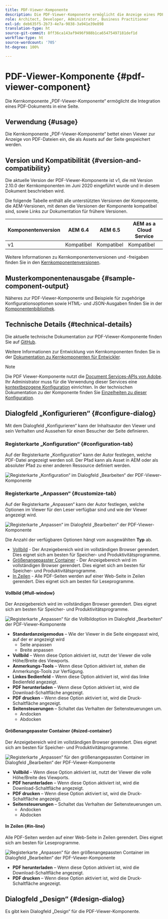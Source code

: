 ```yaml
---
title: PDF-Viewer-Komponente
description: Die PDF-Viewer-Komponente ermöglicht die Anzeige eines PDF-Dokuments.
role: Architect, Developer, Administrator, Business Practitioner
exl-id: deb635f5-2b73-4e7a-9838-3a941e39e898
translation-type: ht
source-git-commit: 8ff36ca143af9496f988b1ca65475497181def1d
workflow-type: ht
source-wordcount: '705'
ht-degree: 100%

---
```


# PDF-Viewer-Komponente {#pdf-viewer-component}

Die Kernkomponente „PDF-Viewer-Komponente“ ermöglicht die Integration eines PDF-Dokuments in eine Seite.

## Verwendung {#usage}

Die Kernkomponente „PDF-Viewer-Komponente“ bettet einen Viewer zur Anzeige von PDF-Dateien ein, die als Assets auf der Seite gespeichert werden.

## Version und Kompatibilität {#version-and-compatibility}

Die aktuelle Version der PDF-Viewer-Komponente ist v1, die mit Version 2.10.0 der Kernkomponenten im Juni 2020 eingeführt wurde und in diesem Dokument beschrieben wird.

Die folgende Tabelle enthält alle unterstützten Versionen der Komponente, die AEM-Versionen, mit denen die Versionen der Komponente kompatibel sind, sowie Links zur Dokumentation für frühere Versionen.

| Komponentenversion | AEM 6.4 | AEM 6.5 | AEM as a Cloud Service |
|--- |--- |---|---|
| v1 | Kompatibel | Kompatibel | Kompatibel |

Weitere Informationen zu Kernkomponentenversionen und -freigaben finden Sie in den [Kernkomponentenversionen](/help/versions.md).

## Musterkomponentenausgabe {#sample-component-output}

Näheres zur PDF-Viewer-Komponente und Beispiele für zugehörige Konfigurationsoptionen sowie HTML- und JSON-Ausgaben finden Sie in der [Komponentenbibliothek](https://adobe.com/go/aem_cmp_library_pdfviewer_de).

## Technische Details {#technical-details}

Die aktuelle technische Dokumentation zur PDF-Viewer-Komponente finden Sie auf [GitHub](https://adobe.com/go/aem_cmp_tech_pdfviewer_v1_de).

Weitere Informationen zur Entwicklung von Kernkomponenten finden Sie in der [Dokumentation zu Kernkomponenten für Entwickler](/help/developing/overview.md).

>[!NOTE]
>
>Die PDF Viewer-Komponente nutzt die [Document Services-APIs von Adobe](https://www.adobe.io/apis/documentcloud/dcsdk.html). Ihr Administrator muss für die Verwendung dieser Services eine [kontextbezogene Konfiguration](/help/developing/context-aware-configs.md) einrichten. In der technischen Dokumentation zu der Komponente finden Sie [Einzelheiten zu dieser Konfiguration](https://github.com/adobe/aem-core-wcm-components/tree/master/content/src/content/jcr_root/apps/core/wcm/components/pdfviewer/v1/pdfviewer#context-aware-config).

## Dialogfeld „Konfigurieren“ {#configure-dialog}

Mit dem Dialogfeld „Konfigurieren“ kann der Inhaltsautor den Viewer und sein Verhalten und Aussehen für einen Besucher der Seite definieren.

### Registerkarte „Konfiguration“ {#configuration-tab}

Auf der Registerkarte „Konfiguration“ kann der Autor festlegen, welche PDF-Datei angezeigt werden soll. Der Pfad kann als Asset in AEM oder als absoluter Pfad zu einer anderen Ressource definiert werden.

![Registerkarte „Konfiguration“ im Dialogfeld „Bearbeiten“ der PDF-Viewer-Komponente](/help/assets/pdf-viewer-edit-configuration.png)

### Registerkarte „Anpassen“ {#customize-tab}

Auf der Registerkarte „Anpassen“ kann der Autor festlegen, welche Optionen im Viewer für den Leser verfügbar sind und wie der Viewer angezeigt wird.

![Registerkarte „Anpassen“ im Dialogfeld „Bearbeiten“ der PDF-Viewer-Komponente](/help/assets/pdf-viewer-edit-customize.png)

Die Anzahl der verfügbaren Optionen hängt vom ausgewählten **Typ** ab.

* [Vollbild](#full-window) - Der Anzeigebereich wird im vollständigen Browser gerendert. Dies eignet sich am besten für Speicher- und Produktivitätsprogramme.
* [Größenangepasster Container](#sized-container) - Der Anzeigebereich wird im vollständigen Browser gerendert. Dies eignet sich am besten für Speicher- und Produktivitätsprogramme.
* [In Zeilen](#in-line) - Alle PDF-Seiten werden auf einer Web-Seite in Zeilen gerendert. Dies eignet sich am besten für Leseprogramme.

#### Vollbild {#full-window}

Der Anzeigebereich wird im vollständigen Browser gerendert. Dies eignet sich am besten für Speicher- und Produktivitätsprogramme.

![Registerkarte „Anpassen“ für die Vollbildoption im Dialogfeld „Bearbeiten“ der PDF-Viewer-Komponente](/help/assets/pdf-viewer-edit-customize-full.png)

* **Standardanzeigemodus** – Wie der Viewer in die Seite eingepasst wird, auf der er angezeigt wird
   * Seite anpassen
   * Breite anpassen
* **Vollbild** – Wenn diese Option aktiviert ist, nutzt der Viewer die volle Höhe/Breite des Viewports.
* **Anmerkungs-Tools** – Wenn diese Option aktiviert ist, stehen die Anmerkungs-Tools zur Verfügung.
* **Linkes Bedienfeld** – Wenn diese Option aktiviert ist, wird das linke Bedienfeld angezeigt.
* **PDF herunterladen** – Wenn diese Option aktiviert ist, wird die Download-Schaltfläche angezeigt.
* **PDF drucken** – Wenn diese Option aktiviert ist, wird die Druck-Schaltfläche angezeigt.
* **Seitensteuerungen** – Schaltet das Verhalten der Seitensteuerungen um.
   * Andocken
   * Abdocken

#### Größenangepasster Container {#sized-container}

Der Anzeigebereich wird im vollständigen Browser gerendert. Dies eignet sich am besten für Speicher- und Produktivitätsprogramme.

![Registerkarte „Anpassen“ für den größenangepassten Container im Dialogfeld „Bearbeiten“ der PDF-Viewer-Komponente](/help/assets/pdf-viewer-edit-customize-sized-container.png)

* **Vollbild** – Wenn diese Option aktiviert ist, nutzt der Viewer die volle Höhe/Breite des Viewports.
* **PDF herunterladen** – Wenn diese Option aktiviert ist, wird die Download-Schaltfläche angezeigt.
* **PDF drucken** – Wenn diese Option aktiviert ist, wird die Druck-Schaltfläche angezeigt.
* **Seitensteuerungen** – Schaltet das Verhalten der Seitensteuerungen um.
   * Andocken
   * Abdocken

#### In Zeilen {#in-line}

Alle PDF-Seiten werden auf einer Web-Seite in Zeilen gerendert. Dies eignet sich am besten für Leseprogramme.

![Registerkarte „Anpassen“ für den größenangepassten Container im Dialogfeld „Bearbeiten“ der PDF-Viewer-Komponente](/help/assets/pdf-viewer-edit-customize-inline.png)

* **PDF herunterladen** – Wenn diese Option aktiviert ist, wird die Download-Schaltfläche angezeigt.
* **PDF drucken** – Wenn diese Option aktiviert ist, wird die Druck-Schaltfläche angezeigt.

## Dialogfeld „Design“ {#design-dialog}

Es gibt kein Dialogfeld „Design“ für die PDF-Viewer-Komponente.
